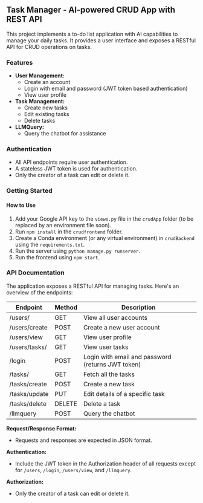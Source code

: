 ## Task Manager - AI-powered CRUD App with REST API

This project implements a to-do list application with AI capabilities to manage your daily tasks. It provides a user interface and exposes a RESTful API for CRUD operations on tasks.

### Features

* **User Management:**
    * Create an account
    * Login with email and password (JWT token based authentication)
    * View user profile
* **Task Management:**
    * Create new tasks
    * Edit existing tasks
    * Delete tasks
* **LLMQuery:**
    * Query the chatbot for assistance

### Authentication

* All API endpoints require user authentication.
* A stateless JWT token is used for authentication.
* Only the creator of a task can edit or delete it.

### Getting Started

#### How to Use

1. Add your Google API key to the `views.py` file in the `crudApp` folder (to be replaced by an environment file soon).
2. Run `npm install` in the `crudfrontend` folder.
3. Create a Conda environment (or any virtual environment) in `crudBackend` using the `requirements.txt`.
4. Run the server using `python manage.py runserver`.
5. Run the frontend using `npm start`.

### API Documentation

The application exposes a RESTful API for managing tasks. Here's an overview of the endpoints:

| Endpoint | Method | Description |
|---|---|---|
| /users/ | GET | View all user accounts |
| /users/create | POST | Create a new user account |
| /users/view | GET | View user profile |
| /users/tasks/ | GET | View user tasks |
| /login | POST | Login with email and password (returns JWT token) |
| /tasks/ | GET | Fetch all the tasks |
| /tasks/create | POST | Create a new task |
| /tasks/update | PUT | Edit details of a specific task |
| /tasks/delete | DELETE | Delete a task |
| /llmquery | POST | Query the chatbot |

**Request/Response Format:**

* Requests and responses are expected in JSON format.

**Authentication:**

* Include the JWT token in the Authorization header of all requests except for `/users`, `/login`, `/users/view`, and `/llmquery`.

**Authorization:**

* Only the creator of a task can edit or delete it.

